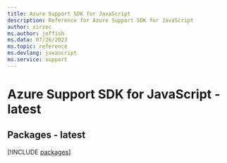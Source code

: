 ```yaml
---
title: Azure Support SDK for JavaScript
description: Reference for Azure Support SDK for JavaScript
author: xirzec
ms.author: jeffish
ms.data: 07/26/2023
ms.topic: reference
ms.devlang: javascript
ms.service: support
---
```

# Azure Support SDK for JavaScript - latest
## Packages - latest
[!INCLUDE [packages](support-index.md)]